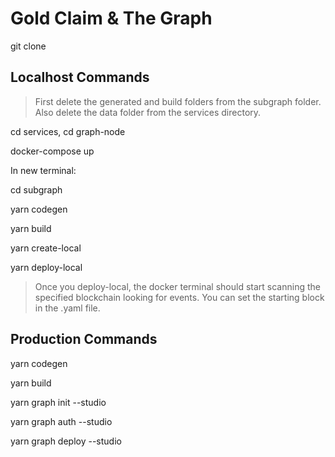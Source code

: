 # Gold Claim & The Graph

git clone

## Localhost Commands
> First delete the generated and build folders from the subgraph folder. Also delete the data folder from the services directory.

cd services, cd graph-node

docker-compose up

In new terminal:

cd subgraph

yarn codegen

yarn build

yarn create-local

yarn deploy-local

> Once you deploy-local, the docker terminal should start scanning the specified blockchain looking for events. You can set the starting block in the .yaml file. 

## Production Commands

yarn codegen

yarn build

yarn graph init --studio <subgraph-name>
  
yarn graph auth --studio <deploy-key>
  
yarn graph deploy --studio <subgraph-name>
